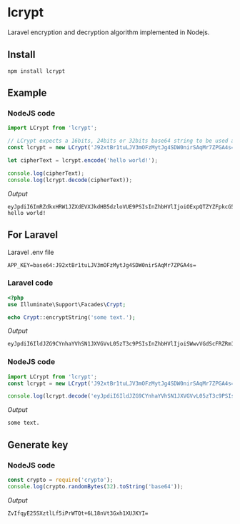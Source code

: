 # lcrypt
Laravel encryption and decryption algorithm implemented in Nodejs.

## Install

```shell
npm install lcrypt
```

## Example

### NodeJS code

```javascript
import LCrypt from 'lcrypt';

// LCrypt expects a 16bits, 24bits or 32bits base64 string to be used as key.
const lcrypt = new LCrypt('J92xtBr1tuLJV3mOFzMytJg4SDW0nirSAqMr7ZPGA4s=');

let cipherText = lcrypt.encode('hello world!');

console.log(cipherText);
console.log(lcrypt.decode(cipherText));
```

*Output*

```text
eyJpdiI6ImRZdkxHRW1JZXdEVXJkdHB5dzloVUE9PSIsInZhbHVlIjoiOExpQTZYZFpkcG54VzZQVEtBbVdWQT09IiwibWFjIjoiODhmMTY2OTU2YWYyYzllNjVhNDNiOTUxZWU5ZTQ0OTU3ZjU2ZGYxOGEzOTI1YWJmOTJlNDQ5YjFjOTk0ZTlmZSJ9
hello world!
```

## For Laravel

Laravel .env file

```text
APP_KEY=base64:J92xtBr1tuLJV3mOFzMytJg4SDW0nirSAqMr7ZPGA4s=
```

### Laravel code

```php
<?php
use Illuminate\Support\Facades\Crypt;

echo Crypt::encryptString('some text.');
```

*Output*

```text
eyJpdiI6IldJZG9CYnhaYVhSN1JXVGVvL05zT3c9PSIsInZhbHVlIjoiSWwvVGdScFRZRm1KNTVnZnZEamg1Zz09IiwibWFjIjoiY2MzOTFhZmRhMTYxN2E4YWUzNDFhZTEwZGEzYTZlZjkwNzU3MDk0ZGIyODUzNjI1NjA5YjA5MDZkMjU3MWY4YSJ9
```

### NodeJS code

```javascript
import LCrypt from 'lcrypt';
const lcrypt = new LCrypt('J92xtBr1tuLJV3mOFzMytJg4SDW0nirSAqMr7ZPGA4s=');

console.log(lcrypt.decode('eyJpdiI6IldJZG9CYnhaYVhSN1JXVGVvL05zT3c9PSIsInZhbHVlIjoiSWwvVGdScFRZRm1KNTVnZnZEamg1Zz09IiwibWFjIjoiY2MzOTFhZmRhMTYxN2E4YWUzNDFhZTEwZGEzYTZlZjkwNzU3MDk0ZGIyODUzNjI1NjA5YjA5MDZkMjU3MWY4YSJ9'));
```

*Output*

```text
some text.
```

## Generate key

### NodeJS code

```javascript
const crypto = require('crypto');
console.log(crypto.randomBytes(32).toString('base64'));
```

*Output*

```text
ZvIfqyE25SXztlLf5iPrWTQt+6L18nVt3Gxh1XUJKYI=
```
